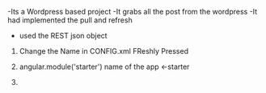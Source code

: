 -Its a Wordpress based project
-It grabs all the post from the wordpress
-It had implemented the pull and refresh
- used the REST json object


1.	Change the Name in CONFIG.xml
	<name>FReshly Pressed</name> 
	
2.  angular.module('starter') name of the app <-starter 

3.